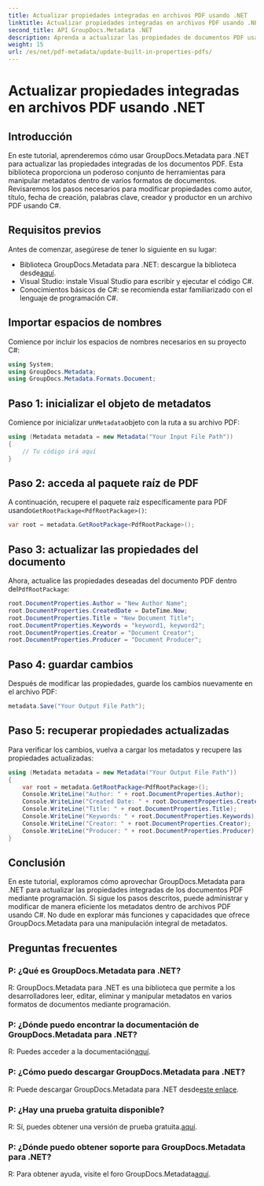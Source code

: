 ```yaml
---
title: Actualizar propiedades integradas en archivos PDF usando .NET
linktitle: Actualizar propiedades integradas en archivos PDF usando .NET
second_title: API GroupDocs.Metadata .NET
description: Aprenda a actualizar las propiedades de documentos PDF usando C# y GroupDocs.Metadata para .NET. Modifique el autor, el título, las palabras clave y más mediante programación.
weight: 15
url: /es/net/pdf-metadata/update-built-in-properties-pdfs/
---
```


# Actualizar propiedades integradas en archivos PDF usando .NET

## Introducción
En este tutorial, aprenderemos cómo usar GroupDocs.Metadata para .NET para actualizar las propiedades integradas de los documentos PDF. Esta biblioteca proporciona un poderoso conjunto de herramientas para manipular metadatos dentro de varios formatos de documentos. Revisaremos los pasos necesarios para modificar propiedades como autor, título, fecha de creación, palabras clave, creador y productor en un archivo PDF usando C#.
## Requisitos previos
Antes de comenzar, asegúrese de tener lo siguiente en su lugar:
-  Biblioteca GroupDocs.Metadata para .NET: descargue la biblioteca desde[aquí](https://releases.groupdocs.com/metadata/net/).
- Visual Studio: instale Visual Studio para escribir y ejecutar el código C#.
- Conocimientos básicos de C#: se recomienda estar familiarizado con el lenguaje de programación C#.

## Importar espacios de nombres
Comience por incluir los espacios de nombres necesarios en su proyecto C#:
```csharp
using System;
using GroupDocs.Metadata;
using GroupDocs.Metadata.Formats.Document;
```
## Paso 1: inicializar el objeto de metadatos
 Comience por inicializar un`Metadata`objeto con la ruta a su archivo PDF:
```csharp
using (Metadata metadata = new Metadata("Your Input File Path"))
{
    // Tu código irá aquí
}
```
## Paso 2: acceda al paquete raíz de PDF
 A continuación, recupere el paquete raíz específicamente para PDF usando`GetRootPackage<PdfRootPackage>()`:
```csharp
var root = metadata.GetRootPackage<PdfRootPackage>();
```
## Paso 3: actualizar las propiedades del documento
 Ahora, actualice las propiedades deseadas del documento PDF dentro del`PdfRootPackage`:
```csharp
root.DocumentProperties.Author = "New Author Name";
root.DocumentProperties.CreatedDate = DateTime.Now;
root.DocumentProperties.Title = "New Document Title";
root.DocumentProperties.Keywords = "keyword1, keyword2";
root.DocumentProperties.Creator = "Document Creator";
root.DocumentProperties.Producer = "Document Producer";
```
## Paso 4: guardar cambios
Después de modificar las propiedades, guarde los cambios nuevamente en el archivo PDF:
```csharp
metadata.Save("Your Output File Path");
```
## Paso 5: recuperar propiedades actualizadas
Para verificar los cambios, vuelva a cargar los metadatos y recupere las propiedades actualizadas:
```csharp
using (Metadata metadata = new Metadata("Your Output File Path"))
{
    var root = metadata.GetRootPackage<PdfRootPackage>();
    Console.WriteLine("Author: " + root.DocumentProperties.Author);
    Console.WriteLine("Created Date: " + root.DocumentProperties.CreatedDate);
    Console.WriteLine("Title: " + root.DocumentProperties.Title);
    Console.WriteLine("Keywords: " + root.DocumentProperties.Keywords);
    Console.WriteLine("Creator: " + root.DocumentProperties.Creator);
    Console.WriteLine("Producer: " + root.DocumentProperties.Producer);
}
```

## Conclusión
En este tutorial, exploramos cómo aprovechar GroupDocs.Metadata para .NET para actualizar las propiedades integradas de los documentos PDF mediante programación. Si sigue los pasos descritos, puede administrar y modificar de manera eficiente los metadatos dentro de archivos PDF usando C#. No dude en explorar más funciones y capacidades que ofrece GroupDocs.Metadata para una manipulación integral de metadatos.

## Preguntas frecuentes
### P: ¿Qué es GroupDocs.Metadata para .NET?
R: GroupDocs.Metadata para .NET es una biblioteca que permite a los desarrolladores leer, editar, eliminar y manipular metadatos en varios formatos de documentos mediante programación.
### P: ¿Dónde puedo encontrar la documentación de GroupDocs.Metadata para .NET?
 R: Puedes acceder a la documentación[aquí](https://tutorials.groupdocs.com/metadata/net/).
### P: ¿Cómo puedo descargar GroupDocs.Metadata para .NET?
 R: Puede descargar GroupDocs.Metadata para .NET desde[este enlace](https://releases.groupdocs.com/metadata/net/).
### P: ¿Hay una prueba gratuita disponible?
 R: Sí, puedes obtener una versión de prueba gratuita.[aquí](https://releases.groupdocs.com/).
### P: ¿Dónde puedo obtener soporte para GroupDocs.Metadata para .NET?
 R: Para obtener ayuda, visite el foro GroupDocs.Metadata[aquí](https://forum.groupdocs.com/c/metadata/14).